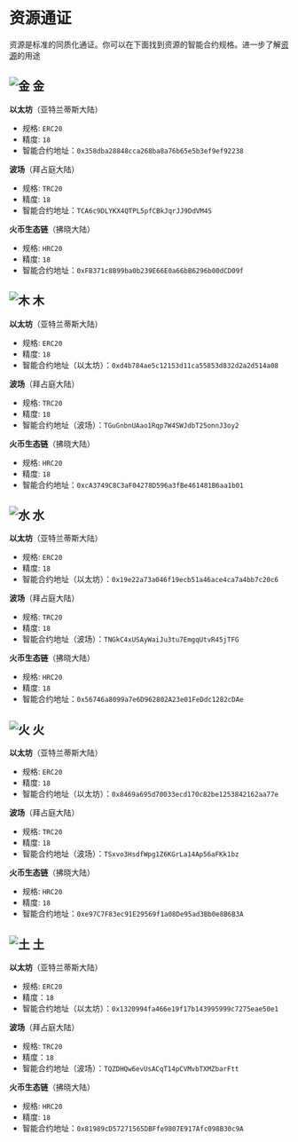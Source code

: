 # 资源通证

资源是标准的同质化通证。你可以在下面找到资源的智能合约规格。进一步了解[资源](../game-entities/resource/)的用途

## ![&#x91D1;](../../.gitbook/assets/goldicon.png) 金

**以太坊**（亚特兰蒂斯大陆）

* 规格: `ERC20`
* 精度: `18`
* 智能合约地址：`0x358dba28848cca268ba8a76b65e5b3ef9ef92238`

**波场**（拜占庭大陆）

* 规格: `TRC20`
* 精度: `18`
* 智能合约地址：`TCA6c9DLYKX4QTPL5pfCBkJqrJJ9DdVM4S`

**火币生态链**（拂晓大陆）

* 规格: `HRC20`
* 精度: `18`
* 智能合约地址：`0xFB371c8B99ba0b239E66E0a66bB6296b00dCD09f`

## ![&#x6728;](../../.gitbook/assets/woodicon.png) 木

**以太坊**（亚特兰蒂斯大陆）

* 规格: `ERC20`
* 精度: `18`
* 智能合约地址（以太坊）：`0xd4b784ae5c12153d11ca55853d832d2a2d514a08`

**波场**（拜占庭大陆）

* 规格: `TRC20`
* 精度: `18`
* 智能合约地址（波场）：`TGuGnbnUAao1Rqp7W4SWJdbT25onnJ3oy2`

**火币生态链**（拂晓大陆）

* 规格: `HRC20`
* 精度: `18`
* 智能合约地址：`0xcA3749C8C3aF04278D596a3fBe461481B6aa1b01`

## ![&#x6C34;](../../.gitbook/assets/watericon.png) 水

**以太坊**（亚特兰蒂斯大陆）

* 规格: `ERC20`
* 精度: `18`
* 智能合约地址（以太坊）：`0x19e22a73a046f19ecb51a46ace4ca7a4bb7c20c6`

**波场**（拜占庭大陆）

* 规格: `TRC20`
* 精度: `18`
* 智能合约地址（波场）：`TNGkC4xUSAyWaiJu3tu7EmgqUtvR45jTFG`

**火币生态链**（拂晓大陆）

* 规格: `HRC20`
* 精度: `18`
* 智能合约地址：`0x56746a8099a7e6D962802A23e01FeDdc1282cDAe`

## ![&#x706B;](../../.gitbook/assets/fireicon.png) 火

**以太坊**（亚特兰蒂斯大陆）

* 规格: `ERC20`
* 精度: `18`
* 智能合约地址（以太坊）：`0x8469a695d70033ecd170c82be1253842162aa77e`

**波场**（拜占庭大陆）

* 规格: `TRC20`
* 精度: `18`
* 智能合约地址（波场）：`TSxvo3HsdfWpg1Z6KGrLa14Ap56aFKk1bz`

**火币生态链**（拂晓大陆）

* 规格: `HRC20`
* 精度: `18`
* 智能合约地址：`0xe97C7F83ec91E29569f1a08De95ad3Bb0e8B6B3A`

## ![&#x571F;](../../.gitbook/assets/soilicon.png) 土

**以太坊**（亚特兰蒂斯大陆）

* 规格: `ERC20`
* 精度：`18`
* 智能合约地址（以太坊）：`0x1320994fa466e19f17b143995999c7275eae50e1`

**波场**（拜占庭大陆）

* 规格: `TRC20`
* 精度：`18`
* 智能合约地址（波场）：`TQZDHQw6evUsACqT14pCVMvbTXMZbarFtt`

**火币生态链**（拂晓大陆）

* 规格: `HRC20`
* 精度: `18`
* 智能合约地址：`0x81989cD57271565DBFfe9807E917Afc098B30c9A`

